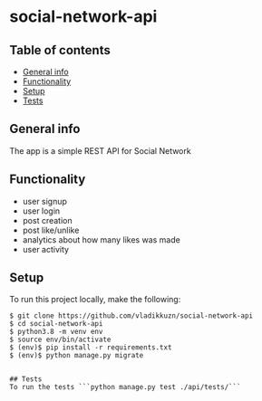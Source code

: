 # social-network-api
## Table of contents
* [General info](#general-info)
* [Functionality](#functionality)
* [Setup](#setup)
* [Tests](#tests)

## General info
The app is a simple REST API for Social Network

## Functionality
- user signup
- user login
- post creation
- post like/unlike
- analytics about how many likes was made
- user activity

## Setup
To run this project locally, make the following:

```
$ git clone https://github.com/vladikkuzn/social-network-api
$ cd social-network-api
$ python3.8 -m venv env
$ source env/bin/activate
$ (env)$ pip install -r requirements.txt
$ (env)$ python manage.py migrate


## Tests
To run the tests ```python manage.py test ./api/tests/```